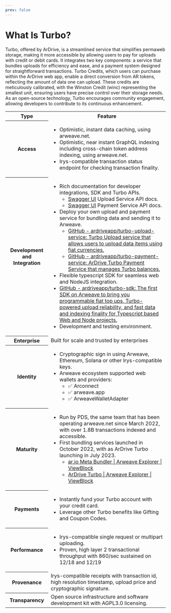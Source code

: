 ```yaml
---
prev: false
---
```


# What Is Turbo?

Turbo, offered by ArDrive, is a streamlined service that simplifies permaweb storage, making it more accessible by allowing users to pay for uploads with credit or debit cards. It integrates two key components: a service that bundles uploads for efficiency and ease, and a payment system designed for straightforward transactions. Turbo Credits, which users can purchase within the ArDrive web app, enable a direct conversion from AR tokens, reflecting the amount of data one can upload. These credits are meticulously calibrated, with the Winston Credit (winc) representing the smallest unit, ensuring users have precise control over their storage needs. As an open-source technology, Turbo encourages community engagement, allowing developers to contribute to its continuous enhancement.

<div style="text-align: center">
    <table class="inline-table">
        <tr>
            <th>Type</th>
            <th>Feature</th>
        </tr>
        <tr>
            <th>Access</th>
            <td style="text-align:left">
                <ul>
                    <li>Optimistic, instant data caching, using arweave.net.</li>
                    <li>Optimistic, near instant GraphQL indexing including cross-chain token address indexing, using arweave.net.</li>
                    <li>Irys-compatible transaction status endpoint for checking transaction finality.</li>
                </ul>
            </td>
        </tr>
        <tr>
            <th>Development and Integration</th>
            <td style="text-align:left">
                <ul>
                    <li>Rich documentation for developer integrations, SDK and Turbo APIs. <ul><li><a href="https://upload.ardrive.io/api-docs" target="_blank">Swagger UI</a> Upload Service API docs.</li><li><a href="https://payment.ardrive.io/api-docs" target="_blank">Swagger UI</a> Payment Service API docs.</li></ul></li>
                    <li>Deploy your own upload and payment service for bundling data and sending it to Arweave. <ul><li><a target="_blank" href="https://github.com/ardriveapp/turbo-upload-service">GitHub - ardriveapp/turbo-upload-service: Turbo Upload service that allows users to upload data items using fiat currencies.</a></li><li><a target="_blank" href="https://github.com/ardriveapp/turbo-payment-service">GitHub - ardriveapp/turbo-payment-service: ArDrive Turbo Payment Service that manages Turbo balances.</a></li></ul>
                    <li>Flexible typescript SDK for seamless web and NodeJS integration.</li>
                    <li><a target="_blank" href="https://github.com/ardriveapp/turbo-sdk">GitHub - ardriveapp/turbo-sdk: The first SDK on Arweave to bring you programmable fiat top ups, Turbo-powered upload reliability, and fast data and indexing finality for Typescript based Web and Node projects.</a></li>
                    <li>Development and testing environment.</li>
                </ul>
            </td>
        </tr>
        <tr>
            <th>Enterprise</th>
            <td style="text-align:left">Built for scale and trusted by enterprises</td>
        </tr>
        <tr>
            <th>Identity</th>
            <td style="text-align:left">
                <ul>
                    <li>Cryptographic sign in using Arweave, Ethereum, Solana or other Irys-compatible keys.</li>
                    <li>Arweave ecosystem supported web wallets and providers: <ul><li>✅ Arconnect</li><li>✅ arweave.app</li><li>✅ ArweaveWalletAdapter</li></ul></li>
                </ul>
            </td>
        </tr>
        <tr>
            <th>Maturity</th>
            <td style="text-align:left">
                <ul>
                    <li>Run by PDS, the same team that has been operating arweave.net since March 2022, with over 1.8B transactions indexed and accessible.</li>
                    <li>First bundling services launched in October 2022, with as ArDrive Turbo launching in July 2023. 
                        <ul>
                            <li><a target="_blank" href="https://viewblock.io/arweave/address/yCxjLRyXjzHJ4gMZK8HFYiW146dykI9QgP6CSsVXFwk">ar.io Meta Bundler | Arweave Explorer | ViewBlock</a></li>
                            <li><a target="_blank" href="https://viewblock.io/arweave/address/JNC6vBhjHY1EPwV3pEeNmrsgFMxH5d38_LHsZ7jful8">ArDrive Turbo | Arweave Explorer | ViewBlock</a></li>
                        </ul>
                    </li>
                </ul>
            </td>
        </tr>
        <tr>
            <th>Payments</th>
            <td style="text-align:left">
                <ul>
                    <li>Instantly fund your Turbo account with your credit card.</li>
                    <li>Leverage other Turbo benefits like Gifting and Coupon Codes.</li>
                </ul>
            </td>
        </tr>
        <tr>
            <th>Performance</th>
            <td style="text-align:left">
                <ul>
                    <li>Irys-compatible single request or multipart uploading.</li>
                    <li>Proven, high layer 2 transactional throughput with 860/sec sustained on 12/18 and 12/19</li>
                </ul>
            </td>
        </tr>
        <tr>
            <th>Provenance</th>
            <td style="text-align:left">Irys-compatible receipts with transaction id, high resolution timestamp, upload price and cryptographic signature.</td>
        </tr>
        <tr>
            <th>Transparency</th>
            <td style="text-align:left">Open source infrastructure and software development kit with AGPL3.0 licensing.</td>
        </tr>
    </table>
</div>
